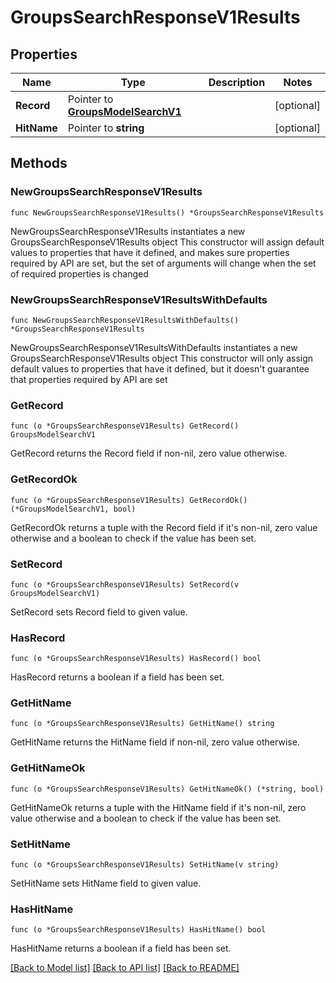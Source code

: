 # GroupsSearchResponseV1Results

## Properties

Name | Type | Description | Notes
------------ | ------------- | ------------- | -------------
**Record** | Pointer to [**GroupsModelSearchV1**](GroupsModelSearchV1.md) |  | [optional] 
**HitName** | Pointer to **string** |  | [optional] 

## Methods

### NewGroupsSearchResponseV1Results

`func NewGroupsSearchResponseV1Results() *GroupsSearchResponseV1Results`

NewGroupsSearchResponseV1Results instantiates a new GroupsSearchResponseV1Results object
This constructor will assign default values to properties that have it defined,
and makes sure properties required by API are set, but the set of arguments
will change when the set of required properties is changed

### NewGroupsSearchResponseV1ResultsWithDefaults

`func NewGroupsSearchResponseV1ResultsWithDefaults() *GroupsSearchResponseV1Results`

NewGroupsSearchResponseV1ResultsWithDefaults instantiates a new GroupsSearchResponseV1Results object
This constructor will only assign default values to properties that have it defined,
but it doesn't guarantee that properties required by API are set

### GetRecord

`func (o *GroupsSearchResponseV1Results) GetRecord() GroupsModelSearchV1`

GetRecord returns the Record field if non-nil, zero value otherwise.

### GetRecordOk

`func (o *GroupsSearchResponseV1Results) GetRecordOk() (*GroupsModelSearchV1, bool)`

GetRecordOk returns a tuple with the Record field if it's non-nil, zero value otherwise
and a boolean to check if the value has been set.

### SetRecord

`func (o *GroupsSearchResponseV1Results) SetRecord(v GroupsModelSearchV1)`

SetRecord sets Record field to given value.

### HasRecord

`func (o *GroupsSearchResponseV1Results) HasRecord() bool`

HasRecord returns a boolean if a field has been set.

### GetHitName

`func (o *GroupsSearchResponseV1Results) GetHitName() string`

GetHitName returns the HitName field if non-nil, zero value otherwise.

### GetHitNameOk

`func (o *GroupsSearchResponseV1Results) GetHitNameOk() (*string, bool)`

GetHitNameOk returns a tuple with the HitName field if it's non-nil, zero value otherwise
and a boolean to check if the value has been set.

### SetHitName

`func (o *GroupsSearchResponseV1Results) SetHitName(v string)`

SetHitName sets HitName field to given value.

### HasHitName

`func (o *GroupsSearchResponseV1Results) HasHitName() bool`

HasHitName returns a boolean if a field has been set.


[[Back to Model list]](../README.md#documentation-for-models) [[Back to API list]](../README.md#documentation-for-api-endpoints) [[Back to README]](../README.md)


